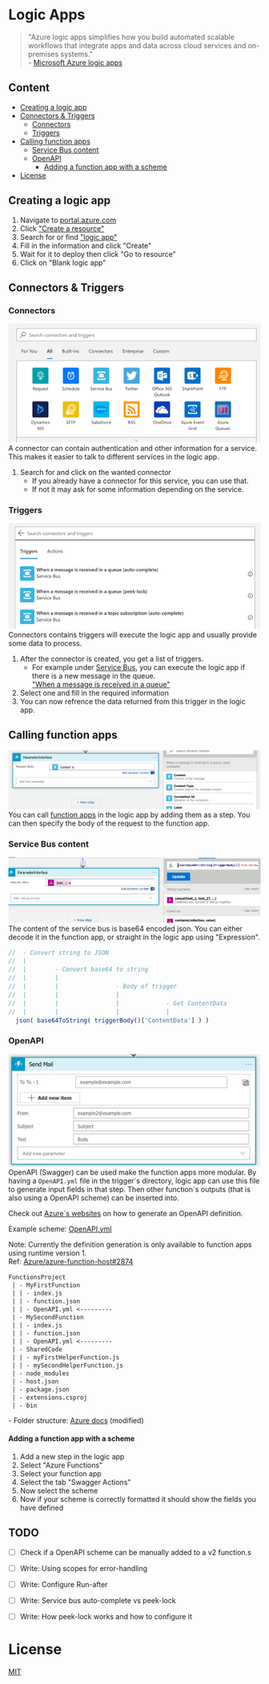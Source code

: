 # Logic Apps

> "Azure logic apps simplifies how you build automated scalable workflows that integrate apps and data across cloud services and on-premises systems."  
\- [Microsoft Azure logic apps][1]


## Content
- [Creating a logic app](#Creating-a-Logic-App)
- [Connectors & Triggers](#Connectors-&-Triggers)
    - [Connectors](#Connectors)
    - [Triggers](#Triggers)
- [Calling function apps](#Calling-function-apps)
    - [Service Bus content](#Service-Bus-content)
    - [OpenAPI](#OpenAPI)
        - [Adding a function app with a scheme](#Adding-a-function-app-with-a-scheme)
- [License](#License)


## Creating a logic app
1. Navigate to [portal.azure.com][2]
2. Click ["Create a resource"][3]
3. Search for or find ["logic app"][4]
4. Fill in the information and click "Create"
5. Wait for it to deploy then click "Go to resource"
6. Click on "Blank logic app"


## Connectors & Triggers
### Connectors
![Blank logic app](./res/blank-logicapp.png)\
A connector can contain authentication and other information for a service. This makes it easier to talk to different services in the logic app.

1. Search for and click on the wanted connector
    * If you already have a connector for this service, you can use that.
    * If not it may ask for some information depending on the service.


### Triggers
![Service Bus Triggers](./res/service-bus-triggers.png)\
Connectors contains triggers will execute the logic app and usually provide some data to process.

1. After the connector is created, you get a list of triggers.
    * For example under [Service Bus][5], you can execute the logic app if there is a new message in the queue.\
    ["When a message is received in a queue"][6]
2. Select one and fill in the required information
3. You can now refrence the data returned from this trigger in the logic app.


## Calling function apps
![](./res/add-content-to-body-fa.png)
You can call [function apps](../function-apps/README.md) in the logic app by adding them as a step. You can then specify the body of the request to the function app.


### Service Bus content
![](./res/la-fa-expression.png)
The content of the service bus is base64 encoded json. You can either decode it in the function app, or straight in the logic app using "Expression".
```js
//  - Convert string to JSON
//  |
//  |        - Convert base64 to string
//  |        |
//  |        |                - Body of trigger
//  |        |                |
//  |        |                |             - Get ContentData
//  |        |                |             |
  json( base64ToString( triggerBody()['ContentData'] ) )
```

### OpenAPI
![](./res/la-fa-openapi.png)
OpenAPI (Swagger) can be used make the function apps more modular. By having a `OpenAPI.yml` file in the trigger´s directory, logic app can use this file to generate input fields in that step.
Then other function´s outputs (that is also using a OpenAPI scheme) can be inserted into.

Check out [Azure´s websites][7] on how to generate an OpenAPI definition.

Example scheme: [OpenAPI.yml](./examples/OpenAPI.yml)

Note: Currently the definition generation is only available to function apps using runtime version 1.\
Ref: [Azure/azure-function-host#2874](https://github.com/Azure/azure-functions-host/issues/2874)


```
FunctionsProject
 | - MyFirstFunction
 | | - index.js
 | | - function.json
 | | - OpenAPI.yml <---------
 | - MySecondFunction
 | | - index.js
 | | - function.json
 | | - OpenAPI.yml <---------
 | - SharedCode
 | | - myFirstHelperFunction.js
 | | - mySecondHelperFunction.js
 | - node_modules
 | - host.json
 | - package.json
 | - extensions.csproj
 | - bin
```
\- Folder structure: [Azure docs][8] (modified)

#### Adding a function app with a scheme
1. Add a new step in the logic app
2. Select "Azure Functions"
3. Select your function app
4. Select the tab "Swagger Actions"
5. Now select the scheme
6. Now if your scheme is correctly formatted it should show the fields you have defined


## TODO
- [ ] Check if a OpenAPI scheme can be manually added to a v2 function.s
- [ ] Write: Using scopes for error-handling
- [ ] Write: Configure Run-after
- [ ] Write: Service bus auto-complete vs peek-lock
- [ ] Write: How peek-lock works and how to configure it


# License

[MIT](LICENSE)




[1]: https://docs.microsoft.com/en-us/azure/logic-apps/
[2]: https://portal.azure.com
[3]: https://portal.azure.com/#create/hub
[4]: https://portal.azure.com/#create/Microsoft.EmptyWorkflow
[5]: https://docs.microsoft.com/en-us/azure/connectors/connectors-create-api-servicebus
[6]: https://docs.microsoft.com/en-us/azure/connectors/connectors-create-api-servicebus#add-trigger-or-action
[7]: https://docs.microsoft.com/en-us/azure/azure-functions/functions-openapi-definition#generate-the-openapi-definition
[8]: https://docs.microsoft.com/en-us/azure/azure-functions/functions-reference-node#folder-structure